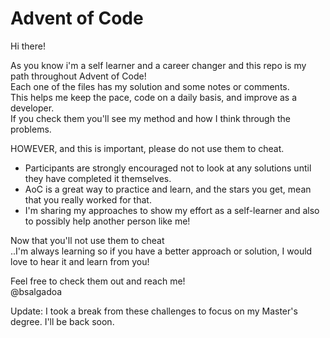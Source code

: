 # Advent of Code

Hi there!

As you know i'm a self learner and a career changer and this repo is my path throughout Advent of Code!
<br>Each one of the files has my solution and some notes or comments.
<br>This helps me keep the pace, code on a daily basis, and improve as a developer.
<br>If you check them you'll see my method and how I think through the problems.

HOWEVER, and this is important, please do not use them to cheat.
   * Participants are strongly encouraged not to look at any solutions until they have completed it themselves.
   * AoC is a great way to practice and learn, and the stars you get, mean that you really worked for that.
   * I'm sharing my approaches to show my effort as a self-learner and also to possibly help another person like me!

Now that you'll not use them to cheat
<br>..I'm always learning so if you have a better approach or solution, I would love to hear it and learn from you!

Feel free to check them out and reach me!
<br>@bsalgadoa

Update: I took a break from these challenges to focus on my Master's degree. 
I'll be back soon. 
